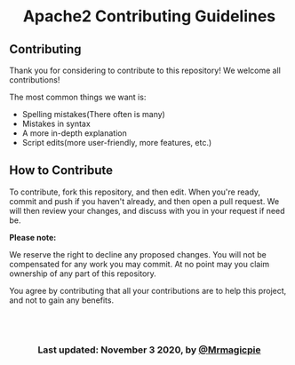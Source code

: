 <h1 align="center">Apache2 Contributing Guidelines</h1>

## Contributing

Thank you for considering to contribute to this repository! We welcome all contributions!

The most common things we want is:
- Spelling mistakes(There often is many)
- Mistakes in syntax
- A more in-depth explanation
- Script edits(more user-friendly, more features, etc.)

## How to Contribute

To contribute, fork this repository, and then edit. When you're ready, commit and push if you haven't already, and then open a pull request. We will then review your changes, and discuss with you in your request if need be.

**Please note:**

We reserve the right to decline any proposed changes. You will not be compensated for any work you may commit. At no point may you claim ownership of any part of this repository.

You agree by contributing that all your contributions are to help this project, and not to gain any benefits.

<br> </br>

<h3 align="center">Last updated: November 3 2020, by <a href="https://github.com/mrmagicpie">@Mrmagicpie</a></h3>
